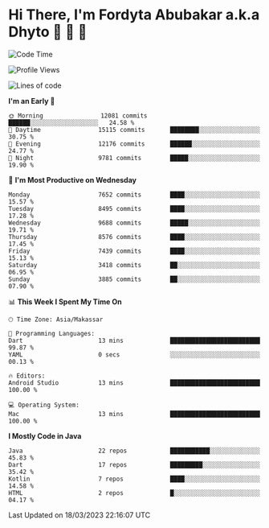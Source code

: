 # Hi There, I'm Fordyta Abubakar a.k.a Dhyto 👋 👋 👋 

<!--
**DhytoDev/dhytodev** is a ✨ _special_ ✨ repository because its `README.md` (this file) appears on your GitHub profile.

Here are some ideas to get you started:

- 🔭 I’m currently working on ...
- 🌱 I’m currently learning ...
- 👯 I’m looking to collaborate on ...
- 🤔 I’m looking for help with ...
- 💬 Ask me about ...
- 📫 How to reach me: ...
- 😄 Pronouns: ...
- ⚡ Fun fact: ...
-->

<!--START_SECTION:waka-->
![Code Time](http://img.shields.io/badge/Code%20Time-1%2C905%20hrs%2032%20mins-blue)

![Profile Views](http://img.shields.io/badge/Profile%20Views-0-blue)

![Lines of code](https://img.shields.io/badge/From%20Hello%20World%20I%27ve%20Written-6.2%20million%20lines%20of%20code-blue)

**I'm an Early 🐤** 

```text
🌞 Morning                12081 commits       ██████░░░░░░░░░░░░░░░░░░░   24.58 % 
🌆 Daytime                15115 commits       ████████░░░░░░░░░░░░░░░░░   30.75 % 
🌃 Evening                12176 commits       ██████░░░░░░░░░░░░░░░░░░░   24.77 % 
🌙 Night                  9781 commits        █████░░░░░░░░░░░░░░░░░░░░   19.90 % 
```
📅 **I'm Most Productive on Wednesday** 

```text
Monday                   7652 commits        ████░░░░░░░░░░░░░░░░░░░░░   15.57 % 
Tuesday                  8495 commits        ████░░░░░░░░░░░░░░░░░░░░░   17.28 % 
Wednesday                9688 commits        █████░░░░░░░░░░░░░░░░░░░░   19.71 % 
Thursday                 8576 commits        ████░░░░░░░░░░░░░░░░░░░░░   17.45 % 
Friday                   7439 commits        ████░░░░░░░░░░░░░░░░░░░░░   15.13 % 
Saturday                 3418 commits        ██░░░░░░░░░░░░░░░░░░░░░░░   06.95 % 
Sunday                   3885 commits        ██░░░░░░░░░░░░░░░░░░░░░░░   07.90 % 
```


📊 **This Week I Spent My Time On** 

```text
🕑︎ Time Zone: Asia/Makassar

💬 Programming Languages: 
Dart                     13 mins             █████████████████████████   99.87 % 
YAML                     0 secs              ░░░░░░░░░░░░░░░░░░░░░░░░░   00.13 % 

🔥 Editors: 
Android Studio           13 mins             █████████████████████████   100.00 % 

💻 Operating System: 
Mac                      13 mins             █████████████████████████   100.00 % 
```

**I Mostly Code in Java** 

```text
Java                     22 repos            ███████████░░░░░░░░░░░░░░   45.83 % 
Dart                     17 repos            █████████░░░░░░░░░░░░░░░░   35.42 % 
Kotlin                   7 repos             ████░░░░░░░░░░░░░░░░░░░░░   14.58 % 
HTML                     2 repos             █░░░░░░░░░░░░░░░░░░░░░░░░   04.17 % 
```




 Last Updated on 18/03/2023 22:16:07 UTC
<!--END_SECTION:waka-->
